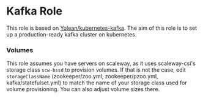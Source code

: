 # Kafka Role

This role is based on [Yolean/kubernetes-kafka](https://github.com/Yolean/kubernetes-kafka). The aim of this role is to set up a production-ready kafka cluster on kubernetes.

### Volumes
This role assumes you have servers on scaleway, as it uses scaleway-csi's storage class `scw-bssd` to provision volumes.
If that is not the case, edit `storageClassName` (zookeeper/zoo.yml, zookeeper/pzoo.yml, kafka/statefulset.yml) to match the name of your storage class used for volume provisioning. You can also adjust volume sizes there.